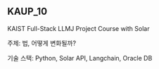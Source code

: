 ## KAUP_10
KAIST Full-Stack LLMJ Project Course with Solar


주제: 법, 어떻게 변화될까?


기술 스택: Python, Solar API, Langchain, Oracle DB
